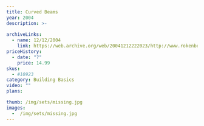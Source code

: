 ```yaml
---
title: Curved Beams
year: 2004
description: >-
  
archiveLinks:
  - name: 12/12/2004
    link: https://web.archive.org/web/20041212222023/http://www.rokenbok.com/catalog/pd_bb_10923.html
priceHistory:
  - date: "?"
    price: 14.99
skus:
  - #10923
category: Building Basics
video: ""
plans:

thumb: /img/sets/missing.jpg
images:
  -  /img/sets/missing.jpg
---
```


